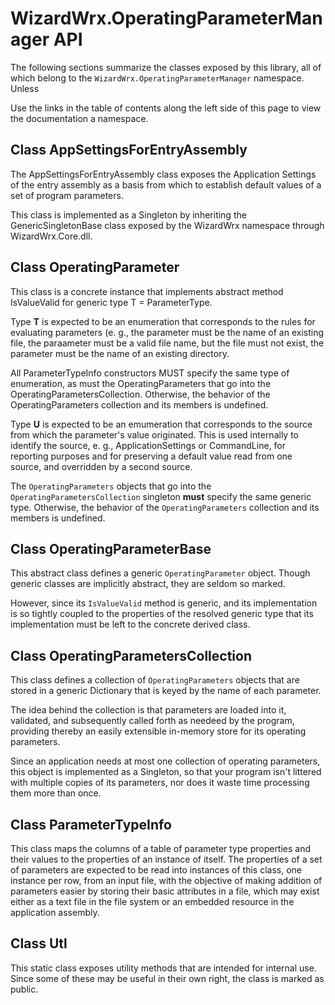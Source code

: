 # WizardWrx.OperatingParameterManager API

The following sections summarize the classes exposed by this library, all of
which belong to the `WizardWrx.OperatingParameterManager` namespace. Unless

Use the links in the table of contents along the left side of this page to view
the documentation a namespace.

## Class AppSettingsForEntryAssembly

The AppSettingsForEntryAssembly class exposes the Application Settings of the
entry assembly as a basis from which to establish default values of a set of
program parameters.

This class is implemented as a Singleton by inheriting the GenericSingletonBase
class exposed by the WizardWrx namespace through WizardWrx.Core.dll.

## Class OperatingParameter

This class is a concrete instance that implements abstract method IsValueValid
for generic type T = ParameterType.

Type __T__ is expected to be an enumeration that corresponds to the rules for
evaluating parameters (e. g., the parameter must be the name of an existing
file, the paraameter must be a valid file name, but the file must not exist,
the parameter must be the name of an existing directory.

All ParameterTypeInfo constructors MUST specify the same type of enumeration, as
must the OperatingParameters that go into the OperatingParametersCollection.
Otherwise, the behavior of the OperatingParameters collection and its members is
undefined.

Type __U__ is expected to be an emumeration that corresponds to the source from
which the parameter's value originated. This is used internally to identify the
source, e. g., ApplicationSettings or CommandLine, for reporting purposes and
for preserving a default value read from one source, and overridden by a second
source.

The `OperatingParameters` objects that go into the `OperatingParametersCollection`
singleton __must__ specify the same generic type. Otherwise, the behavior of the
`OperatingParameters` collection and its members is undefined.

## Class OperatingParameterBase

This abstract class defines a generic `OperatingParameter` object. Though generic
classes are implicitly abstract, they are seldom so marked.

However, since its `IsValueValid` method is generic, and its implementation is so
tightly coupled to the properties of the resolved generic type that its
implementation must be left to the concrete derived class.

## Class OperatingParametersCollection

This class defines a collection of `OperatingParameters` objects that are stored
in a generic Dictionary that is keyed by the name of each parameter.

The idea behind the collection is that parameters are loaded into it, validated,
and subsequently called forth as needeed by the program, providing thereby an
easily extensible in-memory store for its operating parameters.

Since an application needs at most one collection of operating parameters, this
object is implemented as a Singleton, so that your program isn't littered with
multiple copies of its parameters, nor does it waste time processing them more
than once.

## Class ParameterTypeInfo

This class maps the columns of a table of parameter type properties and their
values to the properties of an instance of itself. The properties of a set of
parameters are expected to be read into instances of this class, one instance
per row, from an input file, with the objective of making addition of parameters
easier by storing their basic attributes in a file, which may exist either as a
text file in the file system or an embedded resource in the application
assembly.

## Class Utl

This static class exposes utility methods that are intended for internal use.
Since some of these may be useful in their own right, the class is marked as
public.